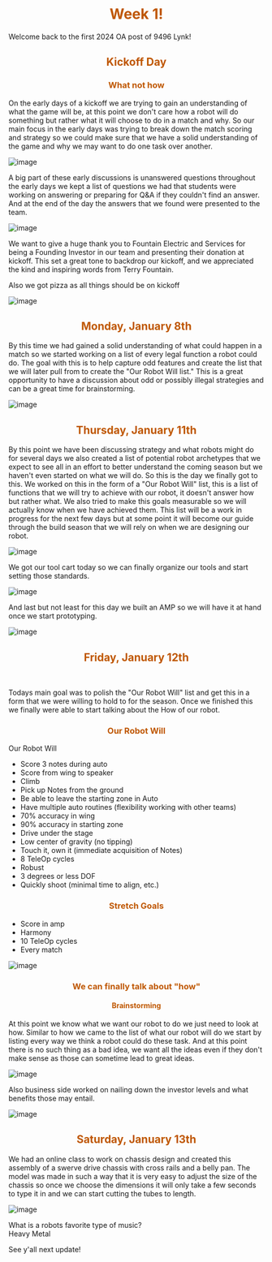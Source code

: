 <div>
<div align="center">
<h1><span style="color:#bf5700">Week 1!</span></h1>
</div>

Welcome back to the first 2024 OA post of 9496 Lynk! <br>

<div>
<div align="center">
<h2><span style="color:#bf5700">Kickoff Day</span></h2>
</div>


<div>
<div align="center">
<h3><span style="color:#bf5700">What not how</span></h3>
</div>

On the early days of a kickoff we are trying to gain an understanding of what the game will be, at this point we don't care how a robot will do something but rather what it will choose to do in a match and why. So our main focus in the early days was trying to break down the match scoring and strategy so we could make sure that we have a solid understanding of the game and why we may want to do one task over another. 
<br>

![image](https://cdn.discordapp.com/attachments/1106366365130035228/1193385010699436083/20240106_134009.jpg?ex=65befa66&is=65ac8566&hm=19d071d803e224fda8238c634b834a9835c8b1b1441f849382c0a7a072b0ee0e&) <br>

A big part of these early discussions is unanswered questions throughout the early days we kept a list of questions we had that students were working on answering or preparing for Q&A if they couldn't find an answer. And at the end of the day the answers that we found were presented to the team.
 <br>

![image](https://cdn.discordapp.com/attachments/1106366365130035228/1193317371893530674/rn_image_picker_lib_temp_f3308df6-9583-45e1-adda-d291a94cb2c6.jpg?ex=65bebb68&is=65ac4668&hm=d1a78c5d123659232c7ba470809a483287f5926331250a83a9ec130335159dd9&) <br>

We want to give a huge thank you to Fountain Electric and Services for being a Founding Investor in our team and presenting their donation at kickoff. This set a great tone to backdrop our kickoff, and we appreciated the kind and inspiring words from Terry Fountain. <br>

Also we got pizza as all things should be on kickoff <br>


![image](https://cdn.discordapp.com/attachments/1166768540364324864/1199361765209809068/kickoff_3.jpg?ex=65c243af&is=65afceaf&hm=3ae939662ff9f115d6e276685c322b514b8382f3ac79b40373bec936e5dd72ed&) <br>


<div>
<div align="center">
<h2><span style="color:#bf5700">Monday, January 8th</span></h2>
</div>

By this time we had gained a solid understanding of what could happen in a match so we started working on a list of every legal function a robot could do. The goal with this is to help capture odd features and create the list that we will later pull from to create the "Our Robot Will list." This is a great opportunity to have a discussion about odd or possibly illegal strategies and can be a great time for brainstorming.
 <br>

![image](https://media.discordapp.net/attachments/1106366365130035228/1194398432949960784/ABLVV84l0F7c0zbs11s7yzbjIhJAAUNx6vPi_PQO7R9VoTj2Pn6ZVXDUIQBnZww2033-h1297-s-no-gm.png?ex=65b96fb9&is=65a6fab9&hm=622c204507c7e9c287d152c8bb8dc6f0dbd91fcf7ad8ba6ae8b1b9db869e59ea&=&format=webp&quality=lossless&width=708&height=452) <br>

<div>
<div align="center">
<h2><span style="color:#bf5700">Thursday, January 11th</span></h2>
</div>

By this point we have been discussing strategy and what robots might do for several days we also created a list of potential robot archetypes that we expect to see all in an effort to better understand the coming season but we haven't even started on what we will do. So this is the day we finally got to this. We worked on this in the form of a "Our Robot Will" list, this is a list of functions that we will try to achieve with our robot, it doesn't answer how but rather what. We also tried to make this goals measurable so we will actually know when we have achieved them. This list will be a work in progress for the next few days but at some point it will become our guide through the build season that we will rely on when we are designing our robot.
 <br>

![image](https://cdn.discordapp.com/attachments/1166768540364324864/1199417916689502268/ABLVV87S4ucSgMbKzmRgeoPMEjd_-Yv3xCPpylLErr6pwNSYi9NMcQoeVqEfbAw2847-h2143-s-no.png?ex=65c277fb&is=65b002fb&hm=3fbb00e7ab3aea8ac091d7d6ad9ec2ec2b30467149a98abe3c4e1fb089b55e2c&) <br>

We got our tool cart today so we can finally organize our tools and start setting those standards. <br>


![image](https://cdn.discordapp.com/attachments/1166768540364324864/1199363421624352848/unnamed.png?ex=65c2453a&is=65afd03a&hm=0d40f642258df7405e8cf8515cecd6c6340f15fd78e69ab5ba6951d159187386&) <br>


And last but not least for this day we built an AMP so we will have it at hand once we start prototyping.
 <br>


![image](https://cdn.discordapp.com/attachments/1166768540364324864/1199363582689812570/unnamed.png?ex=65c24561&is=65afd061&hm=6e4eddf69883d0e93c4829ba7205f255c5404dc1b6037f182ac66dec8ac38240&) <br>

<div>
<div align="center">
<h2><span style="color:#bf5700">Friday, January 12th</span></h2>
</div>

<br>

Todays main goal was to polish the "Our Robot Will" list and get this in a form that we were willing to hold to for the season. Once we finished this we finally were able to start talking about the How of our robot.  <br>

<div>
<div align="center">
<h3><span style="color:#bf5700">Our Robot Will</span></h3>
</div>

Our Robot Will
- Score 3 notes during auto
- Score from wing to speaker
- Climb
- Pick up Notes from the ground
- Be able to leave the starting zone in Auto
- Have multiple auto routines (flexibility working with other teams)
- 70% accuracy in wing
- 90% accuracy in starting zone
- Drive under the stage
- Low center of gravity (no tipping)
- Touch it, own it (immediate acquisition of Notes)
- 8 TeleOp cycles
- Robust
- 3 degrees or less DOF
- Quickly shoot (minimal time to align, etc.) <br>

<div>
<div align="center">
<h3><span style="color:#bf5700">Stretch Goals</span></h3>
</div>

- Score in amp
- Harmony
- 10 TeleOp cycles
- Every match <br>


![image](https://cdn.discordapp.com/attachments/1166768540364324864/1199363906712379442/unnamed.png?ex=65c245ae&is=65afd0ae&hm=60bfc3f5ec70de0e76cc2adf2181e0f3f7a65849147f1b8182c7821bc623aada&) <br>


<div>
<div align="center">
<h3><span style="color:#bf5700">We can finally talk about "how"</span></h3>
</div>


<div>
<div align="center">
<h4><span style="color:#bf5700">Brainstorming</span></h4>
</div>


At this point we know what we want our robot to do we just need to look at how. Similar to how we came to the list of what our robot will do we start by listing every way we think a robot could do these task. And at this point there is no such thing as a bad idea,  we want all the ideas even if they don't make sense as those can sometime lead to great ideas.

![image](https://cdn.discordapp.com/attachments/1166768540364324864/1199364346858438758/unnamed.png?ex=65c24617&is=65afd117&hm=9ce59f371693895057ef0873c9bc5c586ccd70701c2ba1bb3fe1434498b5c770&) <br>


Also business side worked on nailing down the investor levels and what benefits those may entail. <br>

![image](https://cdn.discordapp.com/attachments/1166768540364324864/1199364568674205756/unnamed.png?ex=65c2464c&is=65afd14c&hm=3815b806b9d3fb0daf306811734fef92671fd2be3d92631d56241b5768c74f42&) <br>

<div>
<div align="center">
<h2><span style="color:#bf5700">Saturday, January 13th</span></h2>
</div>

We had an online class to work on chassis design and created this assembly of a swerve drive chassis with cross rails and a belly pan. The model was made in such a way that it is very easy to adjust the size of the chassis so once we choose the dimensions it will only take a few seconds to type it in and we can start cutting the tubes to length. <br>

![image](https://cdn.discordapp.com/attachments/1166768540364324864/1199365114692907100/unnamed.png?ex=65c246ce&is=65afd1ce&hm=7fa62e5caf4b34f6fdd2a7d4a4db6e03b6db2b1ccf2cc8e38110c6ef05dd9af1&) <br>


What is a robots favorite type of music? <br>
Heavy Metal <br>

See y'all next update!